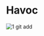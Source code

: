 # Havoc
![1](https://qgt-style.oss-cn-hangzhou.aliyuncs.com/newcoursep4/g1/g1-2-2/tenor.gif)
git add
